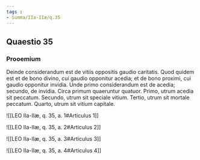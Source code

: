```yaml
---
tags : 
- Summa/IIa-IIæ/q.35
---
```


## Quaestio 35

### Prooemium

Deinde considerandum est de vitiis oppositis gaudio caritatis. Quod quidem est et de bono divino, cui gaudio opponitur acedia; et de bono proximi, cui gaudio opponitur invidia. Unde primo considerandum est de acedia; secundo, de invidia. Circa primum quaeruntur quatuor. Primo, utrum acedia sit peccatum. Secundo, utrum sit speciale vitium. Tertio, utrum sit mortale peccatum. Quarto, utrum sit vitium capitale.

![[LEO IIa-IIæ, q. 35, a. 1#Articulus 1]]

![[LEO IIa-IIæ, q. 35, a. 2#Articulus 2]]

![[LEO IIa-IIæ, q. 35, a. 3#Articulus 3]]

![[LEO IIa-IIæ, q. 35, a. 4#Articulus 4]]

